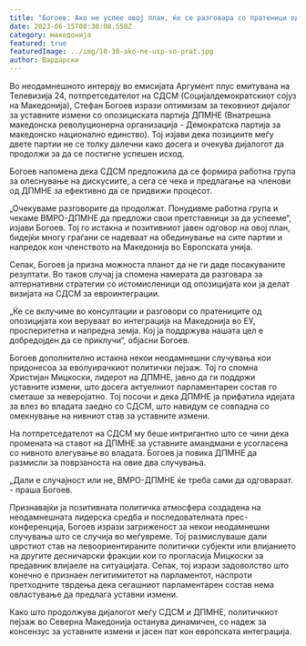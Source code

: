 ```yaml
---
title: "Богоев: Ако не успее овој план, ќе се разговара со пратеници од опозицијата"
date: 2023-06-15T08:30:08.558Z
category: македонија
featured: true
featuredImage: ../img/10-30-ako-ne-usp-so-prat.jpg
author: Вардарски
---
```

Во неодамнешното интервју во емисијата Аргумент плус емитувана на Телевизија 24, потпретседателот на СДСМ (Социјалдемократскиот сојуз на Македонија), Стефан Богоев изрази оптимизам за тековниот дијалог за уставните измени со опозициската партија ДПМНЕ (Внатрешна македонска револуционерна организација - Демократска партија за македонско национално единство). Тој изјави дека позициите меѓу двете партии не се толку далечни како досега и очекува дијалогот да продолжи за да се постигне успешен исход.

Богоев напомена дека СДСМ предложила да се формира работна група за олеснување на дискусиите, а сега се чека и предлагање на членови од ДПМНЕ за ефективно да се придвижи процесот.

„Очекуваме разговорите да продолжат. Понудивме работна група и чекаме ВМРО-ДПМНЕ да предложи свои претставници за да успееме“, изјави Богоев. Тој го истакна и позитивниот јавен одговор на овој план, бидејќи многу граѓани се надеваат на обединување на сите партии и напредок кон членството на Македонија во Европската унија.

Сепак, Богоев ја призна можноста планот да не ги даде посакуваните резултати. Во таков случај ја спомена намерата да разговара за алтернативни стратегии со истомисленици од опозицијата кои ја делат визијата на СДСМ за евроинтеграции.

„Ќе се вклучиме во консултации и разговори со пратениците од опозицијата кои веруваат во интеграција на Македонија во ЕУ, просперитетна и напредна земја. Кој ја поддржува нашата цел е добредојден да се приклучи“, објасни Богоев.

Богоев дополнително истакна некои неодамнешни случувања кои придонесоа за еволуирачкиот политички пејзаж. Тој го спомна Христијан Мицкоски, лидерот на ДПМНЕ, јавно да ги поддржи уставните измени, што досега актуелниот парламентарен состав го сметаше за неверојатно. Тој посочи и дека ДПМНЕ ја прифатила идејата за влез во владата заедно со СДСМ, што навидум се совпадна со омекнување на нивниот став за уставните измени.

На потпретседателот на СДСМ му беше интригантно што се чини дека промената на ставот на ДПМНЕ за уставните амандмани е усогласена со нивното влегување во владата. Богоев ја повика ДПМНЕ да размисли за поврзаноста на овие два случувања.

„Дали е случајност или не, ВМРО-ДПМНЕ ќе треба сами да одговараат. - праша Богоев.

Признавајќи ја позитивната политичка атмосфера создадена на неодамнешната лидерска средба и последователната прес-конференција, Богоев изрази загриженост за некои неодамнешни случувања што се случија во меѓувреме. Тој размислуваше дали цврстиот став на левоориентираните политички субјекти или влијанието на другите десничарски фракции кои го прогласија Мицкоски за предавник влијаеле на ситуацијата. Сепак, тој изрази задоволство што конечно е признаен легитимитетот на парламентот, наспроти претходните тврдења дека сегашниот парламентарен состав нема овластување да предлага уставни измени.

Како што продолжува дијалогот меѓу СДСМ и ДПМНЕ, политичкиот пејзаж во Северна Македонија останува динамичен, со надеж за консензус за уставните измени и јасен пат кон европската интеграција.